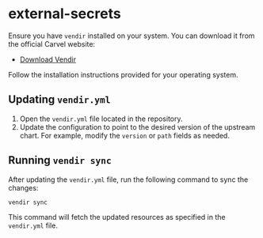 # external-secrets

Ensure you have `vendir` installed on your system. You can download it from the official Carvel website:

- [Download Vendir](https://carvel.dev/vendir/)

Follow the installation instructions provided for your operating system.

## Updating `vendir.yml`

1. Open the `vendir.yml` file located in the repository.
2. Update the configuration to point to the desired version of the upstream chart. For example, modify the `version` or `path` fields as needed.

## Running `vendir sync`

After updating the `vendir.yml` file, run the following command to sync the changes:

```bash
vendir sync
```

This command will fetch the updated resources as specified in the `vendir.yml` file.

